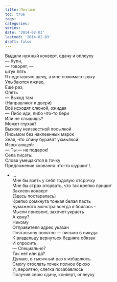 ```yaml
---
title: Почтамт
toc: true
tags:
categories:
series:
date: '2014-02-03'
lastmod: '2014-02-03'
draft: false
---
```


<!--more-->

Выдали нужный конверт, сдачу и оплеуху \
— Купи, \
— говорят, — \
штук пять \
Я подставляю щеку, а мне пожимают руку \
Улыбаются лживо, \
Ещё раз, \
Опять \
— Выход там \
(Направляют к двери) \
Всё исходят слюной, ожидая \
— Либо иди, либо что-то бери \
Или не слышишь? \
Может глухая? \
Выхожу неизвестной посылкой \
Письмом без наклеенных марок \
Зная, что спину буравят ухмылкой \
Изрыгающей: \
— Ты — не подарок! \
Села писать: \
Слова умещаются в точку \
Предложение скованно что-то шуршит \
- … \
Мне бы взять у себя годовую отсрочку \
Мне бы страх оторвать, что так крепко пришит \
Заклеен конверт \
(Здесь постаралась) \
Крепко сомкнута тонкая белая пасть \
Бумажного монстра всегда я боялась - \
Мысли присвоит, захочет украсть \
А кому? \
Никому \
Отправителя адрес указан \
Почтальону понятно — письмо в никуда \
К владельцу вернуться бедняга обязан \
И спросить: \
— Специально? \
Так нет или да? \
Думаю, в тысячный раз я избавлюсь \
Смогу отослать точек полное брюхо \
И, вероятно, слегка позабавлюсь \
Получив свою сдачу, конверт, оплеуху
